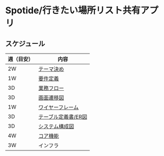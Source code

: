 # Spotide/行きたい場所リスト共有アプリ

## スケジュール

| 週（目安） | 内容 |
| -------- | --- |
| 2W | [テーマ決め](/documents/THEME.md) |
| 1W | [要件定義](/documents/REQUIREMENT_DEFINITION.md) |
| 3D | [業務フロー](/documents/BUSINESS_FLOW.md) |
| 3D | [画面遷移図](/documents/TRANSITION_DIAGRAM.md) |
| 1W | [ワイヤーフレーム](/documents//WIREFRAME.md) |
| 3D | [テーブル定義書/ER図](/documents/TABLE.md) |
| 3D | [システム構成図](/documents/SYSTEM_CONFIGURATION.md) |
| 4W | [コア機能](/documents/CORE.md) |
| 3W | インフラ |

